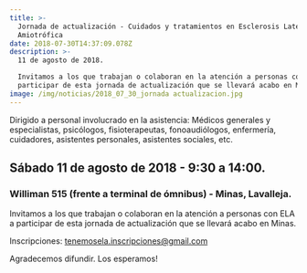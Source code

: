 ```yaml
---
title: >-
  Jornada de actualización - Cuidados y tratamientos en Esclerosis Lateral
  Amiotrófica
date: 2018-07-30T14:37:09.078Z
description: >-
  11 de agosto de 2018. 

  Invitamos a los que trabajan o colaboran en la atención a personas con ELA a
  participar de esta jornada de actualización que se llevará acabo en Minas.
image: /img/noticias/2018_07_30_jornada actualizacion.jpg
---
```



Dirigido a personal involucrado en la asistencia: Médicos generales y especialistas, psicólogos, fisioterapeutas, fonoaudiólogos, enfermería, cuidadores, asistentes personales, asistentes sociales, etc. 

## Sábado 11 de agosto de 2018 - 9:30 a 14:00. 
### Williman 515 (frente a terminal de ómnibus) - Minas, Lavalleja. 

Invitamos a los que trabajan o colaboran en la atención a personas con ELA a participar de esta jornada de actualización que se llevará acabo en Minas.
 
Inscripciones: <tenemosela.inscripciones@gmail.com>

Agradecemos difundir. Los esperamos!

